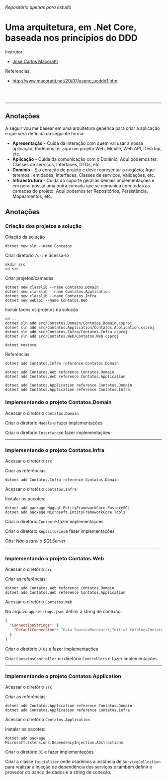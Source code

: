 _Repositório apenas para estudo_

# Uma arquitetura, em .Net Core, baseada nos princípios do DDD

Instrutor:

- [Jose Carlos Macoratti](http://www.macoratti.net/)

Referencias:

- http://www.macoratti.net/20/07/aspnc_ucddd1.htm

<br>
<br>
<hr>

## Anotações

A seguir vou me basear em uma arquitetura genérica para criar a aplicação e que será definida da seguinte forma:

- **Apresentação** - Cuida da interação com quem vai usar a nossa aplicação; Podemos ter aqui um projeto Web, Mobile, Web API, Desktop, etc.
- **Aplicação** - Cuida da comunicação com o Domínio; Aqui podemos ter: Classes de serviços, Interfaces, DTOs, etc.
- **Domínio** - É o coração do projeto e deve representar o negócio; Aqui teremos : entidades, Interfaces, Classes de serviços, Validações, etc.
- **Infraestrutura** - Cuida do suporte geral às demais implementações e em geral possui uma outra camada que se comunica com todas as camadas do projeto; Aqui podemos ter Repositórios, Persistência, Mapeamentos, etc.

## Anotações

### Criação dos projetos e solução

Criação da solução

```
dotnet new sln --name Contatos
```

Criar diretório `/src` e acessá-lo

```
mkdir src
cd src
```

Criar projetos/camadas

```
dotnet new classlib --name Contatos.Domain
dotnet new classlib --name Contatos.Application
dotnet new classlib --name Contatos.Infra
dotnet new webapi --name Contatos.Web
```

Incluir todos os projetos na solução

```
cd ..
dotnet sln add src/Contatos.Domain/Contatos.Domain.csproj
dotnet sln add src/Contatos.Application/Contatos.Application.csproj
dotnet sln add src/Contatos.Infra/Contatos.Infra.csproj
dotnet sln add src/Contatos.Web/Contatos.Web.csproj

dotnet restore
```

Referências:

```
dotnet add Contatos.Infra reference Contatos.Domain

dotnet add Contatos.Web reference Contatos.Domain
dotnet add Contatos.Web reference Contatos.Application

dotnet add Contatos.Application reference Contatos.Domain
dotnet add Contatos.Application reference Contatos.Infra
```

### Implementando o projeto Contatos.Domain

Acessar o diretório `Contatos.Domain`

Criar o diretório `Models` e fazer implementações

Criar o diretório `Interfaces`e fazer implementações

<hr>

### Implementando o projeto Contatos.Infra

Acessar o diretório `src`

Criar as referências:

```
dotnet add Contatos.Infra reference Contatos.Domain
```

Acessar o diretório `Contatos.Infra`

Instalar os pacotes:

```
dotnet add package Npgsql.EntityFrameworkCore.PostgreSQL
dotnet add package Microsoft.EntityFrameworkCore.Tools
```

Criar o diretório `Context`e fazer implementações

Criar o diretório `Repositories`e fazer implementações

_Obs: Não usarei o SQLServer_

<hr>

### Implementando o projeto Contatos.Web

Acessar o diretório `src`

Criar as referências:

```
dotnet add Contatos.Web reference Contatos.Domain
dotnet add Contatos.Web reference Contatos.Application
```

Acessar o diretório `Contatos.Web`

No arquivo `appsettings.json` definir a string de conexão:

```json
{
  "ConnectionStrings": {
    "DefaultConnection": "Data Source=Macoratti;Initial Catalog=ContatosDDD;Integrated Security=True"
  }
}
```

Criar o diretório `DTOs` e fazer implementações

Criar `ContatosController` no diretório `Controllers` e fazer implementações

<hr>

### Implementando o projeto Contatos.Application

Acessar o diretório `src`

Criar as referências:

```
dotnet add Contatos.Application reference Contatos.Domain
dotnet add Contatos.Application reference Contatos.Infra
```

Acessar o diretório `Contatos.Application`

Instalar os pacotes:

```
dotnet add package Microsoft.Extensions.DependencyInjection.Abstractions
```

Criar o diretório `DI` e fazer implementações

Criar a classe `Initializer` onde usarêmos a instância de `ServiceCollection` para realizar a injeção de dependência dos serviços e também definir o provedor do banco de dados e a string de conexão.

